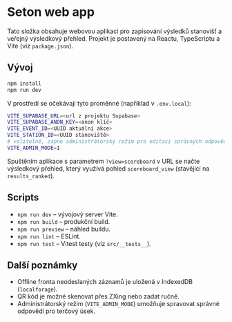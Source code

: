 # Seton web app

Tato složka obsahuje webovou aplikaci pro zapisování výsledků stanovišť a
veřejný výsledkový přehled. Projekt je postavený na Reactu, TypeScriptu a Vite
(viz `package.json`).

## Vývoj

```bash
npm install
npm run dev
```

V prostředí se očekávají tyto proměnné (například v `.env.local`):

```bash
VITE_SUPABASE_URL=<url z projektu Supabase>
VITE_SUPABASE_ANON_KEY=<anon klíč>
VITE_EVENT_ID=<UUID aktuální akce>
VITE_STATION_ID=<UUID stanoviště>
# volitelné, zapne administrátorský režim pro editaci správných odpovědí
VITE_ADMIN_MODE=1
```

Spuštěním aplikace s parametrem `?view=scoreboard` v URL se načte výsledkový
přehled, který využívá pohled `scoreboard_view` (stavějící na `results_ranked`).

## Scripts

- `npm run dev` – vývojový server Vite.
- `npm run build` – produkční build.
- `npm run preview` – náhled buildu.
- `npm run lint` – ESLint.
- `npm run test` – Vitest testy (viz `src/__tests__`).

## Další poznámky

- Offline fronta neodeslaných záznamů je uložená v IndexedDB (`localforage`).
- QR kód je možné skenovat přes ZXing nebo zadat ručně.
- Administrátorský režim (`VITE_ADMIN_MODE`) umožňuje spravovat správné odpovědi
  pro terčový úsek.
